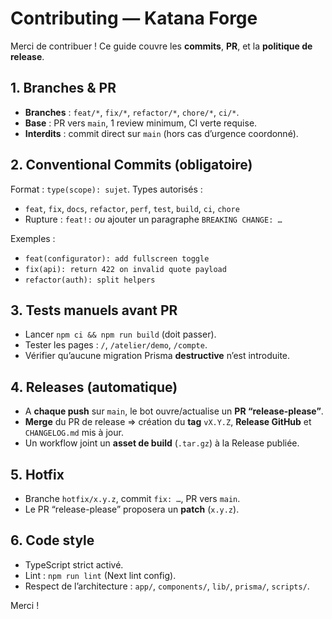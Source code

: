 # Contributing — Katana Forge

Merci de contribuer ! Ce guide couvre les **commits**, **PR**, et la **politique de release**.

## 1. Branches & PR

- **Branches** : `feat/*`, `fix/*`, `refactor/*`, `chore/*`, `ci/*`.
- **Base** : PR vers `main`, 1 review minimum, CI verte requise.
- **Interdits** : commit direct sur `main` (hors cas d’urgence coordonné).

## 2. Conventional Commits (obligatoire)

Format : `type(scope): sujet`. Types autorisés :
- `feat`, `fix`, `docs`, `refactor`, `perf`, `test`, `build`, `ci`, `chore`
- Rupture : `feat!:` _ou_ ajouter un paragraphe `BREAKING CHANGE: …`

Exemples :
- `feat(configurator): add fullscreen toggle`
- `fix(api): return 422 on invalid quote payload`
- `refactor(auth): split helpers`

## 3. Tests manuels avant PR

- Lancer `npm ci && npm run build` (doit passer).
- Tester les pages : `/`, `/atelier/demo`, `/compte`.
- Vérifier qu’aucune migration Prisma **destructive** n’est introduite.

## 4. Releases (automatique)

- A **chaque push** sur `main`, le bot ouvre/actualise un **PR “release-please”**.
- **Merge** du PR de release ⇒ création du **tag** `vX.Y.Z`, **Release GitHub** et `CHANGELOG.md` mis à jour.
- Un workflow joint un **asset de build** (`.tar.gz`) à la Release publiée.

## 5. Hotfix

- Branche `hotfix/x.y.z`, commit `fix: …`, PR vers `main`.
- Le PR “release-please” proposera un **patch** (`x.y.z`).

## 6. Code style

- TypeScript strict activé.
- Lint : `npm run lint` (Next lint config).
- Respect de l’architecture : `app/`, `components/`, `lib/`, `prisma/`, `scripts/`.

Merci !
